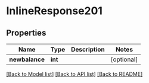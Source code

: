 # InlineResponse201

## Properties
Name | Type | Description | Notes
------------ | ------------- | ------------- | -------------
**newbalance** | **int** |  | [optional] 

[[Back to Model list]](../README.md#documentation-for-models) [[Back to API list]](../README.md#documentation-for-api-endpoints) [[Back to README]](../README.md)

